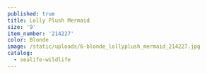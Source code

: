 ```yaml
---
published: true
title: Lolly Plush Mermaid
size: '9'
item_number: '214227'
color: Blonde
image: /static/uploads/6-blonde_lollyplush_mermaid_214227.jpg
catalog:
  - sealife-wildlife
---
```


